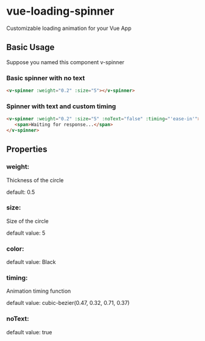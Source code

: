 # vue-loading-spinner
Customizable loading animation for your Vue App

## Basic Usage

Suppose you named this component v-spinner

 ### Basic spinner with no text
 
 
 ```html
 <v-spinner :weight="0.2" :size="5"></v-spinner>
```

 ### Spinner with text and custom timing
 
 ```html
 <v-spinner :weight="0.2" :size="5" :noText="false" :timing="'ease-in'">
    <span>Waiting for response...</span>
 </v-spinner>
```
## Properties

### weight: 

  Thickness of the circle
  
  default: 0.5
  
### size: 

  Size of the circle
  
  default value: 5 
  
### color:

  default value: Black
  
### timing: 

  Animation timing function
  
  default value: cubic-bezier(0.47, 0.32, 0.71, 0.37)
  
### noText: 

  default value: true

